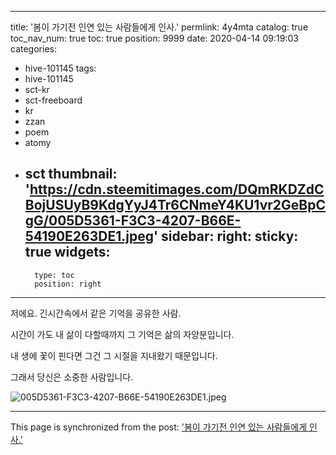 
---
title: '봄이 가기전 인연 있는 사람들에게 인사.'
permlink: 4y4mta
catalog: true
toc_nav_num: true
toc: true
position: 9999
date: 2020-04-14 09:19:03
categories:
- hive-101145
tags:
- hive-101145
- sct-kr
- sct-freeboard
- kr
- zzan
- poem
- atomy
- sct
thumbnail: 'https://cdn.steemitimages.com/DQmRKDZdCBojUSUyB9KdgYyJ4Tr6CNmeY4KU1vr2GeBpCgG/005D5361-F3C3-4207-B66E-54190E263DE1.jpeg'
sidebar:
    right:
        sticky: true
widgets:
    -
        type: toc
        position: right
---


저에요.
긴시간속에서 같은 기억을 
공유한 사람.

시간이 가도
내 삶이 다할때까지
그 기억은 삶의 자양분입니다. 

내 생에 꽃이 핀다면
그건 그 시절을 
지내왔기 때문입니다. 

그래서 당신은 
소중한 사람입니다. 

![005D5361-F3C3-4207-B66E-54190E263DE1.jpeg](https://cdn.steemitimages.com/DQmRKDZdCBojUSUyB9KdgYyJ4Tr6CNmeY4KU1vr2GeBpCgG/005D5361-F3C3-4207-B66E-54190E263DE1.jpeg)

- - -

This page is synchronized from the post: ['봄이 가기전 인연 있는 사람들에게 인사.'](https://steemit.com/@kingbit/4y4mta)
